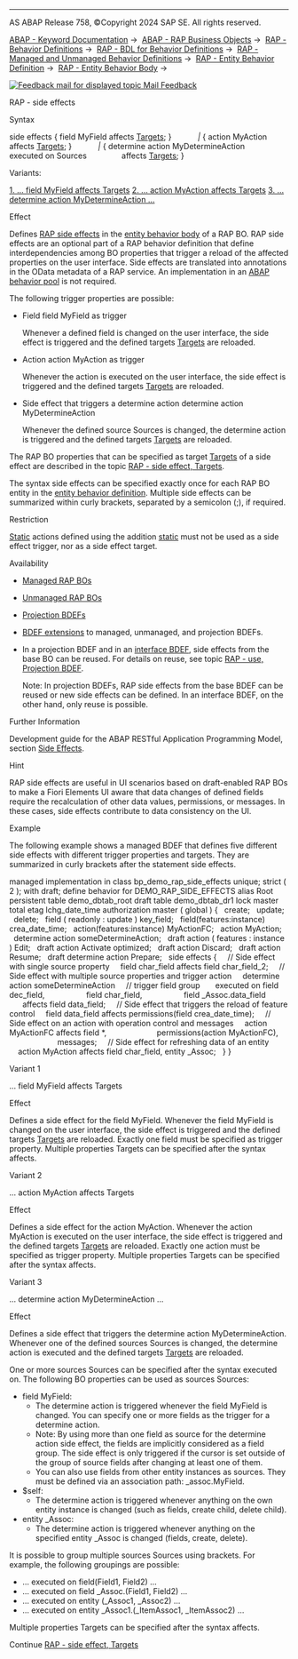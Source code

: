   

* * *

AS ABAP Release 758, ©Copyright 2024 SAP SE. All rights reserved.

[ABAP - Keyword Documentation](https://help.sap.com/doc/abapdocu_758_index_htm/7.58/en-US/abenabap.htm) →  [ABAP - RAP Business Objects](https://help.sap.com/doc/abapdocu_758_index_htm/7.58/en-US/abenabap_rap.htm) →  [RAP - Behavior Definitions](https://help.sap.com/doc/abapdocu_758_index_htm/7.58/en-US/abencds_bdef.htm) →  [RAP - BDL for Behavior Definitions](https://help.sap.com/doc/abapdocu_758_index_htm/7.58/en-US/abenbdl.htm) →  [RAP - Managed and Unmanaged Behavior Definitions](https://help.sap.com/doc/abapdocu_758_index_htm/7.58/en-US/abenbdl_rap_bo.htm) →  [RAP - Entity Behavior Definition](https://help.sap.com/doc/abapdocu_758_index_htm/7.58/en-US/abenbdl_define_beh.htm) →  [RAP - Entity Behavior Body](https://help.sap.com/doc/abapdocu_758_index_htm/7.58/en-US/abenbdl_body.htm) → 

 [![](Mail.gif?object=Mail.gif "Feedback mail for displayed topic") Mail Feedback](mailto:f1_help@sap.com?subject=Feedback%20on%20ABAP%20Documentation&body=Document:%20RAP%20-%20side%20effects%2C%20ABENBDL_SIDE_EFFECTS%2C%20758%0D%0A%0D%0AError:%0D%0A%0D%0A%0D%0A%0D%0ASuggestion%20for%20improvement:)

RAP - side effects

Syntax

side effects { field MyField affects [Targets](https://help.sap.com/doc/abapdocu_758_index_htm/7.58/en-US/abenbdl_side_effects_target.htm); }
           *|* { action MyAction affects [Targets](https://help.sap.com/doc/abapdocu_758_index_htm/7.58/en-US/abenbdl_side_effects_target.htm); }
           *|* { determine action MyDetermineAction
               executed on Sources
               affects [Targets](https://help.sap.com/doc/abapdocu_758_index_htm/7.58/en-US/abenbdl_side_effects_target.htm); }

Variants:

[1\. ... field MyField affects Targets](#!ABAP_VARIANT_1@1@)
[2\. ... action MyAction affects Targets](#!ABAP_VARIANT_2@2@)
[3\. ... determine action MyDetermineAction ...](#!ABAP_VARIANT_3@3@)

Effect

Defines [RAP side effects](https://help.sap.com/doc/abapdocu_758_index_htm/7.58/en-US/abenrap_side_effects_glosry.htm "Glossary Entry") in the [entity behavior body](https://help.sap.com/doc/abapdocu_758_index_htm/7.58/en-US/abencds_entity_body_glosry.htm "Glossary Entry") of a RAP BO. RAP side effects are an optional part of a RAP behavior definition that define interdependencies among BO properties that trigger a reload of the affected properties on the user interface. Side effects are translated into annotations in the OData metadata of a RAP service. An implementation in an [ABAP behavior pool](https://help.sap.com/doc/abapdocu_758_index_htm/7.58/en-US/abenbehavior_pool_glosry.htm "Glossary Entry") is not required.

The following trigger properties are possible:

-   Field field MyField as trigger
    
    Whenever a defined field is changed on the user interface, the side effect is triggered and the defined targets [Targets](https://help.sap.com/doc/abapdocu_758_index_htm/7.58/en-US/abenbdl_side_effects_target.htm) are reloaded.
    
-   Action action MyAction as trigger
    
    Whenever the action is executed on the user interface, the side effect is triggered and the defined targets [Targets](https://help.sap.com/doc/abapdocu_758_index_htm/7.58/en-US/abenbdl_side_effects_target.htm) are reloaded.
    
-   Side effect that triggers a determine action determine action MyDetermineAction
    
    Whenever the defined source Sources is changed, the determine action is triggered and the defined targets [Targets](https://help.sap.com/doc/abapdocu_758_index_htm/7.58/en-US/abenbdl_side_effects_target.htm) are reloaded.
    

The RAP BO properties that can be specified as target [Targets](https://help.sap.com/doc/abapdocu_758_index_htm/7.58/en-US/abenbdl_side_effects_target.htm) of a side effect are described in the topic [RAP - side effect, Targets](https://help.sap.com/doc/abapdocu_758_index_htm/7.58/en-US/abenbdl_side_effects_target.htm).

The syntax side effects can be specified exactly once for each RAP BO entity in the [entity behavior definition](https://help.sap.com/doc/abapdocu_758_index_htm/7.58/en-US/abencds_entity_bdef_glosry.htm "Glossary Entry"). Multiple side effects can be summarized within curly brackets, separated by a semicolon (;), if required.

Restriction

[Static](https://help.sap.com/doc/abapdocu_758_index_htm/7.58/en-US/abenrap_static_operation_glosry.htm "Glossary Entry") actions defined using the addition [static](https://help.sap.com/doc/abapdocu_758_index_htm/7.58/en-US/abenbdl_action.htm) must not be used as a side effect trigger, nor as a side effect target.

Availability

-   [Managed RAP BOs](https://help.sap.com/doc/abapdocu_758_index_htm/7.58/en-US/abenmanaged_rap_bo_glosry.htm "Glossary Entry")
-   [Unmanaged RAP BOs](https://help.sap.com/doc/abapdocu_758_index_htm/7.58/en-US/abenunmanaged_rap_bo_glosry.htm "Glossary Entry")
-   [Projection BDEFs](https://help.sap.com/doc/abapdocu_758_index_htm/7.58/en-US/abencds_proj_bdef_glosry.htm "Glossary Entry")
-   [BDEF extensions](https://help.sap.com/doc/abapdocu_758_index_htm/7.58/en-US/abenrap_extension_glosry.htm "Glossary Entry") to managed, unmanaged, and projection BDEFs.
-   In a projection BDEF and in an [interface BDEF](https://help.sap.com/doc/abapdocu_758_index_htm/7.58/en-US/abencds_interface_bdef_glosry.htm "Glossary Entry"), side effects from the base BO can be reused. For details on reuse, see topic [RAP - use, Projection BDEF](https://help.sap.com/doc/abapdocu_758_index_htm/7.58/en-US/abenbdl_use_projection.htm).
    
    Note: In projection BDEFs, RAP side effects from the base BDEF can be reused or new side effects can be defined. In an interface BDEF, on the other hand, only reuse is possible.
    

Further Information

Development guide for the ABAP RESTful Application Programming Model, section [Side Effects](https://help.sap.com/docs/ABAP_Cloud/f055b8bf582d4f34b91da667bc1fcce6/b30b48c58ed94ff786980ab9aa18882f?version=sap_cross_product_abap).

Hint

RAP side effects are useful in UI scenarios based on draft-enabled RAP BOs to make a Fiori Elements UI aware that data changes of defined fields require the recalculation of other data values, permissions, or messages. In these cases, side effects contribute to data consistency on the UI.

Example

The following example shows a managed BDEF that defines five different side effects with different trigger properties and targets. They are summarized in curly brackets after the statement side effects.

managed implementation in class bp\_demo\_rap\_side\_effects unique;
strict ( 2 );
with draft;
define behavior for DEMO\_RAP\_SIDE\_EFFECTS alias Root
persistent table demo\_dbtab\_root
draft table demo\_dbtab\_dr1
lock master
total etag lchg\_date\_time
authorization master ( global )
{
  create;
  update;
  delete;
  field ( readonly : update ) key\_field;
  field(features:instance) crea\_date\_time;
  action(features:instance) MyActionFC;
  action MyAction;
  determine action someDetermineAction;
  draft action ( features : instance ) Edit;
  draft action Activate optimized;
  draft action Discard;
  draft action Resume;
  draft determine action Prepare;
  side effects {
    // Side effect with single source property
    field char\_field affects field char\_field\_2;
    // Side effect with multiple source properties and trigger action
    determine action someDetermineAction
    // trigger field group
      executed on field dec\_field,
                  field char\_field,
                  field \_Assoc.data\_field
      affects field data\_field;
    // Side effect that triggers the reload of feature control
    field data\_field affects permissions(field crea\_date\_time);
    // Side effect on an action with operation control and messages
    action MyActionFC affects field \*,
                      permissions(action MyActionFC),
                      messages;
    // Side effect for refreshing data of an entity
    action MyAction affects field char\_field, entity \_Assoc;
  }
}

Variant 1   

... field MyField affects Targets

Effect

Defines a side effect for the field MyField. Whenever the field MyField is changed on the user interface, the side effect is triggered and the defined targets [Targets](https://help.sap.com/doc/abapdocu_758_index_htm/7.58/en-US/abenbdl_side_effects_target.htm) are reloaded. Exactly one field must be specified as trigger property. Multiple properties Targets can be specified after the syntax affects.

Variant 2   

... action MyAction affects Targets

Effect

Defines a side effect for the action MyAction. Whenever the action MyAction is executed on the user interface, the side effect is triggered and the defined targets [Targets](https://help.sap.com/doc/abapdocu_758_index_htm/7.58/en-US/abenbdl_side_effects_target.htm) are reloaded. Exactly one action must be specified as trigger property. Multiple properties Targets can be specified after the syntax affects.

Variant 3   

... determine action MyDetermineAction ...

Effect

Defines a side effect that triggers the determine action MyDetermineAction. Whenever one of the defined sources Sources is changed, the determine action is executed and the defined targets [Targets](https://help.sap.com/doc/abapdocu_758_index_htm/7.58/en-US/abenbdl_side_effects_target.htm) are reloaded.

One or more sources Sources can be specified after the syntax executed on. The following BO properties can be used as sources Sources:

-   field MyField:
    -   The determine action is triggered whenever the field MyField is changed. You can specify one or more fields as the trigger for a determine action.
    -   Note: By using more than one field as source for the determine action side effect, the fields are implicitly considered as a field group. The side effect is only triggered if the cursor is set outside of the group of source fields after changing at least one of them.
    -   You can also use fields from other entity instances as sources. They must be defined via an association path: \_assoc.MyField.
-   $self:
    -   The determine action is triggered whenever anything on the own entity instance is changed (such as fields, create child, delete child).
-   entity \_Assoc:
    -   The determine action is triggered whenever anything on the specified entity \_Assoc is changed (fields, create, delete).

It is possible to group multiple sources Sources using brackets. For example, the following groupings are possible:

-   ... executed on field(Field1, Field2) ...
-   ... executed on field \_Assoc.(Field1, Field2) ...
-   ... executed on entity (\_Assoc1, \_Assoc2) ...
-   ... executed on entity \_Assoc1.(\_ItemAssoc1, \_ItemAssoc2) ...

Multiple properties Targets can be specified after the syntax affects.

Continue
[RAP - side effect, Targets](https://help.sap.com/doc/abapdocu_758_index_htm/7.58/en-US/abenbdl_side_effects_target.htm)